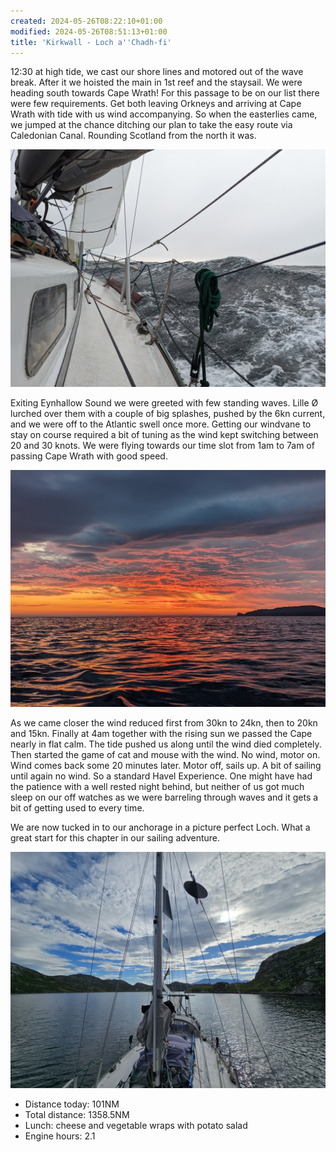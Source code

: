 ```yaml
---
created: 2024-05-26T08:22:10+01:00
modified: 2024-05-26T08:51:13+01:00
title: 'Kirkwall - Loch a''Chadh-fi'
---
```


12:30 at high tide, we cast our shore lines and motored out of the wave break. After it we hoisted the main in 1st reef and the staysail. We were heading south towards Cape Wrath! For this passage to be on our list there were few requirements. Get both leaving Orkneys and arriving at Cape Wrath with tide with us wind accompanying. So when the easterlies came, we jumped at the chance ditching our plan to take the easy route via Caledonian Canal. Rounding Scotland from the north it was.

![Image](../2024/413d3897a1f71410707015fe158bd602.jpg) 

Exiting Eynhallow Sound we were greeted with few standing waves. Lille Ø lurched over them with a couple of big splashes, pushed by the 6kn current, and we were off to the Atlantic swell once more. Getting our windvane to stay on course required a bit of tuning as the wind kept switching between 20 and 30 knots. We were flying towards our time slot from 1am to 7am of passing Cape Wrath with good speed. 

![Image](../2024/7d8543435ae7a21a36a2955df4676252.jpg) 

As we came closer the wind reduced first from 30kn to 24kn, then to 20kn and 15kn. Finally at 4am together with the rising sun we passed the Cape nearly in flat calm. The tide pushed us along until the wind died completely. Then started the game of cat and mouse with the wind. No wind, motor on. Wind comes back some 20 minutes later. Motor off, sails up. A bit of sailing until again no wind. So a standard Havel Experience. One might have had the patience with a well rested night behind, but neither of us got much sleep on our off watches as we were barreling through waves and it gets a bit of getting used to every time.

We are now tucked in to our anchorage in a picture perfect Loch. What a great start for this chapter in our sailing adventure.

![Image](../2024/9838a990cd00b715814cb8f0c186e6b3.jpg) 

* Distance today: 101NM
* Total distance: 1358.5NM
* Lunch: cheese and vegetable wraps with potato salad 
* Engine hours: 2.1
